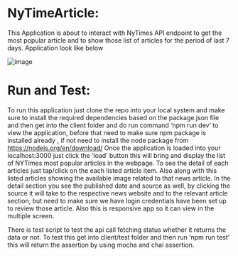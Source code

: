 # NyTimeArticle:

This Application is about to interact with NyTimes API endpoint to get the most popular article and to show those list of articles for the period of last 7 days.
Application look like below

![image](https://user-images.githubusercontent.com/77061534/161213141-e861a269-2615-49c3-a48f-5a9720001145.png)

 
# Run and Test:
To run this application just clone the repo into your local system and make sure to install the required dependencies based on the package.json file and then get into the client folder and do run command ‘npm run dev’ to view the application, before that need to make sure npm package is installed already , if not need to install the node package from https://nodejs.org/en/download/
Once the application is loaded into your localhost:3000 just click the ‘load’ button this will bring and display the list of NYTimes most popular articles in the webpage. To see the detail of each articles just tap/click on the each listed article item. Also along with this listed articles showing the available image related to that news article.
In the detail section you see the published date and source as well, by clicking the source it will take to the respective news website and to the relevant article section, but need to make sure we have login credentials have been set up to review those article. Also this is responsive app so it can view in the multiple screen.

There is test script to test the api call fetching status whether it returns the data or not. To test this get into client/test folder and then run ‘npm run test’ this will return the assertion by using mocha and chai assertion. 

